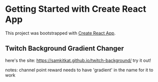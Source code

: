 # Getting Started with Create React App

This project was bootstrapped with [Create React App](https://github.com/facebook/create-react-app).

## Twitch Background Gradient Changer

here's the site: https://samkitkat.github.io/twitch-background/ try it out!

notes:
channel point reward needs to have 'gradient' in the name for it to work
